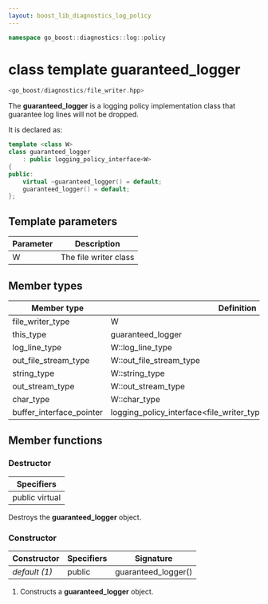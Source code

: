 ```yaml
---
layout: boost_lib_diagnostics_log_policy
---
```


```c++
namespace go_boost::diagnostics::log::policy
```

# class template guaranteed_logger

```c++
<go_boost/diagnostics/file_writer.hpp>
```

The **guaranteed_logger** is a logging policy implementation class
that guarantee log lines will not be dropped.

It is declared as:

```c++
template <class W>
class guaranteed_logger
    : public logging_policy_interface<W>
{
public:
    virtual ~guaranteed_logger() = default;
    guaranteed_logger() = default;
};
```

## Template parameters

Parameter | Description
-|-
W | The file writer class

## Member types

Member type | Definition
-|-
file_writer_type | W
this_type | guaranteed_logger<W>
log_line_type | W\::log_line_type
out_file_stream_type | W\::out_file_stream_type
string_type | W\::string_type
out_stream_type | W\::out_stream_type
char_type | W\::char_type
buffer_interface_pointer | logging_policy_interface<file_writer_type>\::buffer_interface_pointer

## Member functions

### Destructor

Specifiers |
-|
public virtual |

Destroys the **guaranteed_logger** object.

### Constructor

Constructor | Specifiers | Signature
-|-|-
*default (1)* | public | guaranteed_logger()

1. Constructs a **guaranteed_logger** object.
